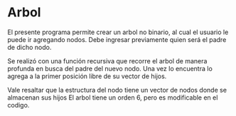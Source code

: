 # Arbol
El presente programa permite crear un arbol no binario, al cual el usuario le puede ir agregando nodos. Debe ingresar previamente quien será el padre de dicho nodo.

Se realizó con una función recursiva que recorre el arbol de manera profunda en busca del padre del nuevo nodo. Una vez lo encuentra lo agrega a la primer posición libre de su vector de hijos. 

Vale resaltar que la estructura del nodo tiene un vector de nodos donde se almacenan sus hijos
El arbol tiene un orden 6, pero es modificable en el codigo.
